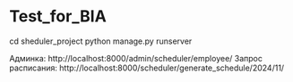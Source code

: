 # Test_for_BIA

cd sheduler_project
python manage.py runserver

Админка: http://localhost:8000/admin/scheduler/employee/
Запрос расписания: http://localhost:8000/scheduler/generate_schedule/2024/11/
